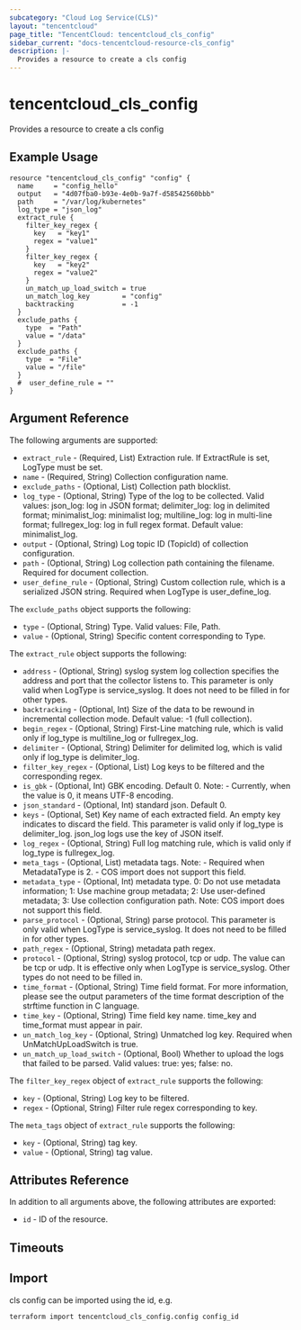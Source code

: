 ```yaml
---
subcategory: "Cloud Log Service(CLS)"
layout: "tencentcloud"
page_title: "TencentCloud: tencentcloud_cls_config"
sidebar_current: "docs-tencentcloud-resource-cls_config"
description: |-
  Provides a resource to create a cls config
---
```


# tencentcloud_cls_config

Provides a resource to create a cls config

## Example Usage

```hcl
resource "tencentcloud_cls_config" "config" {
  name     = "config_hello"
  output   = "4d07fba0-b93e-4e0b-9a7f-d58542560bbb"
  path     = "/var/log/kubernetes"
  log_type = "json_log"
  extract_rule {
    filter_key_regex {
      key   = "key1"
      regex = "value1"
    }
    filter_key_regex {
      key   = "key2"
      regex = "value2"
    }
    un_match_up_load_switch = true
    un_match_log_key        = "config"
    backtracking            = -1
  }
  exclude_paths {
    type  = "Path"
    value = "/data"
  }
  exclude_paths {
    type  = "File"
    value = "/file"
  }
  #  user_define_rule = ""
}
```

## Argument Reference

The following arguments are supported:

* `extract_rule` - (Required, List) Extraction rule. If ExtractRule is set, LogType must be set.
* `name` - (Required, String) Collection configuration name.
* `exclude_paths` - (Optional, List) Collection path blocklist.
* `log_type` - (Optional, String) Type of the log to be collected. Valid values: json_log: log in JSON format; delimiter_log: log in delimited format; minimalist_log: minimalist log; multiline_log: log in multi-line format; fullregex_log: log in full regex format. Default value: minimalist_log.
* `output` - (Optional, String) Log topic ID (TopicId) of collection configuration.
* `path` - (Optional, String) Log collection path containing the filename. Required for document collection.
* `user_define_rule` - (Optional, String) Custom collection rule, which is a serialized JSON string. Required when LogType is user_define_log.

The `exclude_paths` object supports the following:

* `type` - (Optional, String) Type. Valid values: File, Path.
* `value` - (Optional, String) Specific content corresponding to Type.

The `extract_rule` object supports the following:

* `address` - (Optional, String) syslog system log collection specifies the address and port that the collector listens to. This parameter is only valid when LogType is service_syslog. It does not need to be filled in for other types.
* `backtracking` - (Optional, Int) Size of the data to be rewound in incremental collection mode. Default value: -1 (full collection).
* `begin_regex` - (Optional, String) First-Line matching rule, which is valid only if log_type is multiline_log or fullregex_log.
* `delimiter` - (Optional, String) Delimiter for delimited log, which is valid only if log_type is delimiter_log.
* `filter_key_regex` - (Optional, List) Log keys to be filtered and the corresponding regex.
* `is_gbk` - (Optional, Int) GBK encoding. Default 0. Note: - Currently, when the value is 0, it means UTF-8 encoding.
* `json_standard` - (Optional, Int) standard json. Default 0.
* `keys` - (Optional, Set) Key name of each extracted field. An empty key indicates to discard the field. This parameter is valid only if log_type is delimiter_log. json_log logs use the key of JSON itself.
* `log_regex` - (Optional, String) Full log matching rule, which is valid only if log_type is fullregex_log.
* `meta_tags` - (Optional, List) metadata tags. Note: - Required when MetadataType is 2. - COS import does not support this field.
* `metadata_type` - (Optional, Int) metadata type. 0: Do not use metadata information; 1: Use machine group metadata; 2: Use user-defined metadata; 3: Use collection configuration path. Note: COS import does not support this field.
* `parse_protocol` - (Optional, String) parse protocol. This parameter is only valid when LogType is service_syslog. It does not need to be filled in for other types.
* `path_regex` - (Optional, String) metadata path regex.
* `protocol` - (Optional, String) syslog protocol, tcp or udp. The value can be tcp or udp. It is effective only when LogType is service_syslog. Other types do not need to be filled in.
* `time_format` - (Optional, String) Time field format. For more information, please see the output parameters of the time format description of the strftime function in C language.
* `time_key` - (Optional, String) Time field key name. time_key and time_format must appear in pair.
* `un_match_log_key` - (Optional, String) Unmatched log key. Required when UnMatchUpLoadSwitch is true.
* `un_match_up_load_switch` - (Optional, Bool) Whether to upload the logs that failed to be parsed. Valid values: true: yes; false: no.

The `filter_key_regex` object of `extract_rule` supports the following:

* `key` - (Optional, String) Log key to be filtered.
* `regex` - (Optional, String) Filter rule regex corresponding to key.

The `meta_tags` object of `extract_rule` supports the following:

* `key` - (Optional, String) tag key.
* `value` - (Optional, String) tag value.

## Attributes Reference

In addition to all arguments above, the following attributes are exported:

* `id` - ID of the resource.



## Timeouts

<no value>


## Import

cls config can be imported using the id, e.g.

```
terraform import tencentcloud_cls_config.config config_id
```

